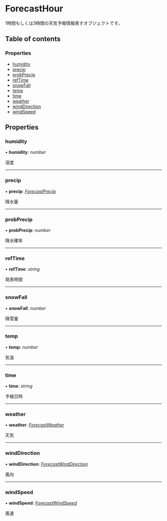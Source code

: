 # ForecastHour


1時間もしくは3時間の天気予報情報表すオブジェクトです。

## Table of contents

### Properties

- [humidity](forecasthour.md#humidity)
- [precip](forecasthour.md#precip)
- [probPrecip](forecasthour.md#probprecip)
- [refTime](forecasthour.md#reftime)
- [snowFall](forecasthour.md#snowfall)
- [temp](forecasthour.md#temp)
- [time](forecasthour.md#time)
- [weather](forecasthour.md#weather)
- [windDirection](forecasthour.md#winddirection)
- [windSpeed](forecasthour.md#windspeed)

## Properties

### humidity

• **humidity**: *number*

湿度

___

### precip

• **precip**: [*ForecastPrecip*](forecastprecip.md)

降水量

___

### probPrecip

• **probPrecip**: *number*

降水確率

___

### refTime

• **refTime**: *string*

発表時間

___

### snowFall

• **snowFall**: *number*

降雪量

___

### temp

• **temp**: *number*

気温

___

### time

• **time**: *string*

予報日時

___

### weather

• **weather**: [*ForecastWeather*](forecastweather.md)

天気

___

### windDirection

• **windDirection**: [*ForecastWindDirection*](forecastwinddirection.md)

風向

___

### windSpeed

• **windSpeed**: [*ForecastWindSpeed*](forecastwindspeed.md)

風速
